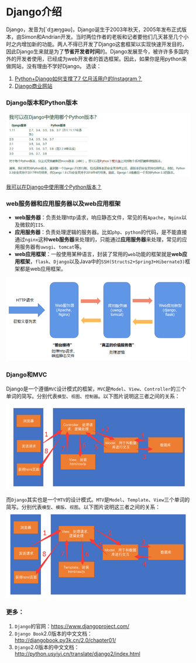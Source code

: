# Django介绍

Django，发音为[`dʒæŋɡəʊ]，Django诞生于2003年秋天，2005年发布正式版本，由Simon和Andrian开发。当时两位作者的老板和记者要他们几天甚至几个小时之内增加新的功能。两人不得已开发了Django这套框架以实现快速开发目的，因此Django生来就是为了**节省开发者时间**的。Django发展至今，被许许多多国内外的开发者使用，已经成为web开发者的首选框架。因此，如果你是用python来做网站，没有理由不学好Django。
选读：

1. [Python+Django如何支撑了7 亿月活用户的Instagram？](http://python.jobbole.com/87814/)
2. [Django商业网站](http://simple-is-better.com/sites/bussiness)

### Django版本和Python版本

![Django版本和Python版本](Django介绍.assets/Django版本和Python版本.png)

[我可以在Django中使用哪个Python版本？](https://docs.djangoproject.com/en/3.0/faq/install/#what-python-version-can-i-use-with-django)

### web服务器和应用服务器以及web应用框架

- **web服务器**：负责处理http请求，响应静态文件，常见的有`Apache`，`Nginx`以及微软的`IIS`.
- **应用服务器**：负责处理逻辑的服务器。比如`php`、`python`的代码，是不能直接通过`nginx`这种**web服务器**来处理的，只能通过**应用服务器**来处理，常见的应用服务器有`uwsgi`、`tomcat`等。
- **web应用框架**：一般使用某种语言，封装了常用的`web`功能的框架就是**web应用框架**，`flask`、`Django`以及Java中的`SSH(Structs2+Spring3+Hibernate3)`框架都是web应用框架。

![Web服务器VS应用服务器VSWeb应用框架](Django介绍.assets/Web服务器VS应用服务器VSWeb应用框架.png)

### Django和MVC

Django是一个遵循`MVC`设计模式的框架，`MVC`是`Model`、`View`、`Controller`的三个单词的简写。分别代表`模型`、`视图`、`控制器`。以下图片说明这三者之间的关系：

![MVC](Django介绍.assets/MVC.png)

而`Django`其实也是一个`MTV`的设计模式。`MTV`是`Model`、`Template`、`View`三个单词的简写。分别代表`模型`、`模版`、`视图`。以下图片说明这三者之间的关系：
![MTV](Django介绍.assets/MTV.png)

### 更多：

1. `Django`的官网：https://www.djangoproject.com/
2. `Django Book`2.0版本的中文文档：http://djangobook.py3k.cn/2.0/chapter01/
3. `Django`2.0版本的中文文档：http://python.usyiyi.cn/translate/django2/index.html